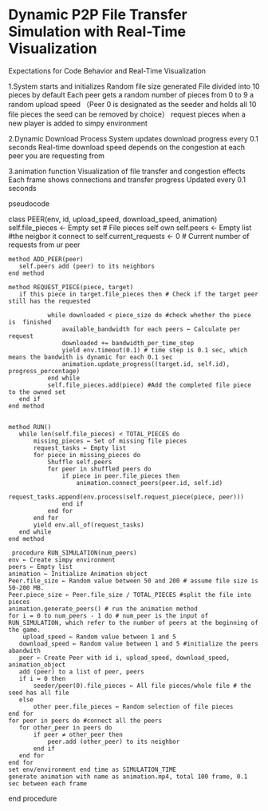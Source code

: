 # Dynamic P2P File Transfer Simulation with Real-Time Visualization

Expectations for Code Behavior and Real-Time Visualization


1.System starts and initializes
          Random file size generated
          File divided into 10 pieces by default
          Each peer gets a random number of pieces from 0 to 9
          				a random upload speed 
           （Peer 0 is designated as the seeder and holds all 10 file pieces
          the seed can be removed by choice）
          request pieces when a new player is added to simpy environment
          
2.Dynamic Download Process
          System updates download progress every 0.1 seconds
          Real-time download speed depends on the congestion at each peer you are requesting from

3.animation function
          Visualization of file transfer and congestion effects
          Each frame shows connections and transfer progress
          Updated every  0.1 seconds





pseudocode


 class PEER(env, id, upload_speed, download_speed, animation)
    self.file_pieces ← Empty set # File pieces self own
    self.peers ← Empty list #the neigbor it connect to
    self.current_requests ← 0 # Current number of requests from ur peer    
    
    
    method ADD_PEER(peer)
       self.peers add (peer) to its neighbors
    end method

    method REQUEST_PIECE(piece, target)
       if this piece in target.file_pieces then # Check if the target peer still has the requested
          
               while downloaded < piece_size do #check whether the piece is  finished
                   available_bandwidth for each peers ← Calculate per request
                   downloaded += bandwidth_per_time_step 
                   yield env.timeout(0.1) # time step is 0.1 sec, which means the bandwith is dynamic for each 0.1 sec
                   animation.update_progress((target.id, self.id), progress_percentage)
               end while
               self.file_pieces.add(piece) #Add the completed file piece to the owned set
       end if
    end method


    method RUN()
       while len(self.file_pieces) < TOTAL_PIECES do
           missing_pieces ← Set of missing file pieces
           request_tasks ← Empty list
           for piece in missing_pieces do
               Shuffle self.peers
               for peer in shuffled peers do
                   if piece in peer.file_pieces then
                       animation.connect_peers(peer.id, self.id)
                       request_tasks.append(env.process(self.request_piece(piece, peer)))
                   end if
               end for
           end for
           yield env.all_of(request_tasks)
       end while
    end method

     procedure RUN_SIMULATION(num_peers)
    env ← Create simpy environment
    peers ← Empty list
    animation ← Initialize Animation object 
    Peer.file_size ← Random value between 50 and 200 # assume file size is 50-200 MB.
    Peer.piece_size ← Peer.file_size / TOTAL_PIECES #split the file into pieces
    animation.generate_peers() # run the animation method
    for i = 0 to num_peers - 1 do # num_peer is the input of RUN_SIMULATION, which refer to the number of peers at the beginning of the game.
        upload_speed ← Random value between 1 and 5
       download_speed ← Random value between 1 and 5 #initialize the peers abandwith
       peer ← Create Peer with id i, upload_speed, download_speed, animation_object
       add (peer) to a list of peer, peers
       if i = 0 then
           seeder/peer(0).file_pieces ← All file pieces/whole file # the seed has all file
       else
           other peer.file_pieces ← Random selection of file pieces
    end for
    for peer in peers do #connect all the peers
       for other_peer in peers do
           if peer ≠ other_peer then
               peer.add (other_peer) to its neighbor
           end if
       end for
    end for
    set env/environment end time as SIMULATION_TIME
    generate animation with name as animation.mp4, total 100 frame, 0.1 sec between each frame
 end procedure

